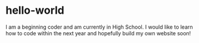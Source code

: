 # hello-world
I am a beginning coder and am currently in High School. I would like to learn how to code within the next year and hopefully build my own website soon!
